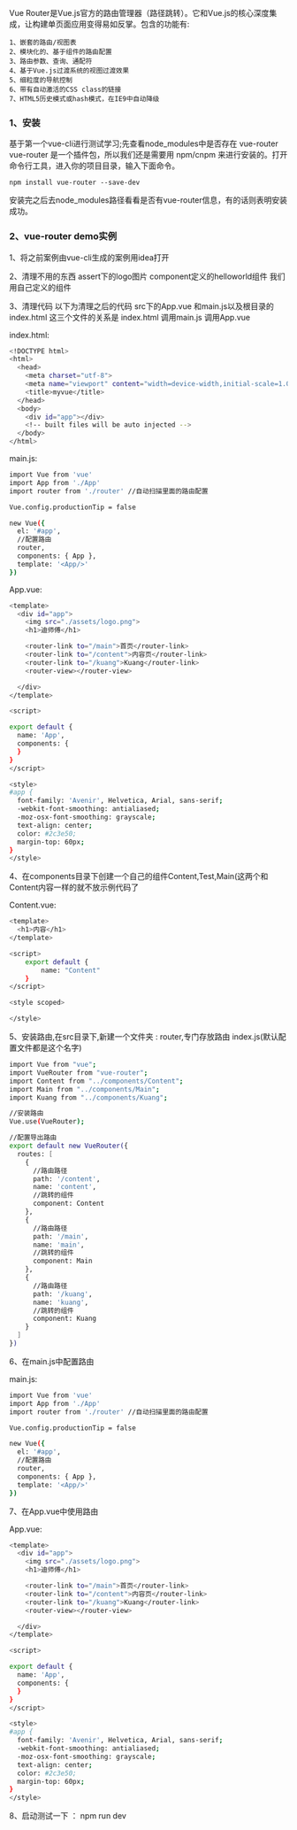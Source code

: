 Vue Router是Vue.js官方的路由管理器（路径跳转）。它和Vue.js的核心深度集成，让构建单页面应用变得易如反掌。包含的功能有:

```
1、嵌套的路由/视图表
2、模块化的、基于组件的路由配置
3、路由参数、查询、通配符
4、基于Vue.js过渡系统的视图过渡效果
5、细粒度的导航控制
6、带有自动激活的CSS class的链接
7、HTML5历史模式或hash模式，在IE9中自动降级
```

### 1、安装

基于第一个vue-cli进行测试学习;先查看node_modules中是否存在 vue-router
vue-router 是一个插件包，所以我们还是需要用 npm/cnpm 来进行安装的。打开命令行工具，进入你的项目目录，输入下面命令。

```
npm install vue-router --save-dev
```


 安装完之后去node_modules路径看看是否有vue-router信息，有的话则表明安装成功。

### 2、vue-router demo实例

1、将之前案例由vue-cli生成的案例用idea打开

2、清理不用的东西 assert下的logo图片 component定义的helloworld组件 我们用自己定义的组件

3、清理代码 以下为清理之后的代码 src下的App.vue 和main.js以及根目录的index.html
这三个文件的关系是 index.html 调用main.js 调用App.vue

index.html:

```bash
<!DOCTYPE html>
<html>
  <head>
    <meta charset="utf-8">
    <meta name="viewport" content="width=device-width,initial-scale=1.0">
    <title>myvue</title>
  </head>
  <body>
    <div id="app"></div>
    <!-- built files will be auto injected -->
  </body>
</html>
```

main.js:

```bash
import Vue from 'vue'
import App from './App'
import router from './router' //自动扫描里面的路由配置

Vue.config.productionTip = false

new Vue({
  el: '#app',
  //配置路由
  router,
  components: { App },
  template: '<App/>'
})
```

App.vue:

```bash
<template>
  <div id="app">
    <img src="./assets/logo.png">
    <h1>迪师傅</h1>

    <router-link to="/main">首页</router-link>
    <router-link to="/content">内容页</router-link>
    <router-link to="/kuang">Kuang</router-link>
    <router-view></router-view>

  </div>
</template>

<script>

export default {
  name: 'App',
  components: {
  }
}
</script>

<style>
#app {
  font-family: 'Avenir', Helvetica, Arial, sans-serif;
  -webkit-font-smoothing: antialiased;
  -moz-osx-font-smoothing: grayscale;
  text-align: center;
  color: #2c3e50;
  margin-top: 60px;
}
</style>
```

4、在components目录下创建一个自己的组件Content,Test,Main(这两个和Content内容一样的就不放示例代码了

Content.vue:

```bash
<template>
  <h1>内容</h1>
</template>

<script>
    export default {
        name: "Content"
    }
</script>

<style scoped>

</style>
```

5、安装路由,在src目录下,新建一个文件夹 : router,专门存放路由 index.js(默认配置文件都是这个名字)

```bash
import Vue from "vue";
import VueRouter from "vue-router";
import Content from "../components/Content";
import Main from "../components/Main";
import Kuang from "../components/Kuang";

//安装路由
Vue.use(VueRouter);

//配置导出路由
export default new VueRouter({
  routes: [
    {
      //路由路径
      path: '/content',
      name: 'content',
      //跳转的组件
      component: Content
    },
    {
      //路由路径
      path: '/main',
      name: 'main',
      //跳转的组件
      component: Main
    },
    {
      //路由路径
      path: '/kuang',
      name: 'kuang',
      //跳转的组件
      component: Kuang
    }
  ]
})
```

6、在main.js中配置路由

main.js:

```bash
import Vue from 'vue'
import App from './App'
import router from './router' //自动扫描里面的路由配置

Vue.config.productionTip = false

new Vue({
  el: '#app',
  //配置路由
  router,
  components: { App },
  template: '<App/>'
})
```

7、在App.vue中使用路由

App.vue:

```bash
<template>
  <div id="app">
    <img src="./assets/logo.png">
    <h1>迪师傅</h1>

    <router-link to="/main">首页</router-link>
    <router-link to="/content">内容页</router-link>
    <router-link to="/kuang">Kuang</router-link>
    <router-view></router-view>

  </div>
</template>

<script>

export default {
  name: 'App',
  components: {
  }
}
</script>

<style>
#app {
  font-family: 'Avenir', Helvetica, Arial, sans-serif;
  -webkit-font-smoothing: antialiased;
  -moz-osx-font-smoothing: grayscale;
  text-align: center;
  color: #2c3e50;
  margin-top: 60px;
}
</style>
```

8、启动测试一下 ： npm run dev

